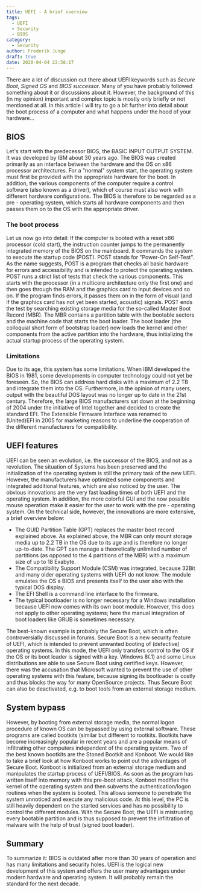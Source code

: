 ```yaml
---
title: UEFI - A brief overview
tags:
  - UEFI
  - Security
  - BIOS
category:
  - Security
author: Frederik Junge
draft: true
date: 2020-04-04 22:58:17
---
```


There are a lot of discussion out there about UEFI keywords such as _Secure Boot_, _Signed OS_ and _BIOS successor_. Many of you have probably followed something about it or discussions about it. However, the background of this (in my opinion) important and complex topic is mostly only briefly or not mentioned at all. In this article I will try to go a bit further into detail about the boot process of a computer and what happens under the hood of your hardware...

<!-- more -->
<!-- toc -->

## BIOS 
Let's start with the predecessor BIOS, the BASIC INPUT OUTPUT SYSTEM.  It was developed by IBM about 30 years ago. The BIOS was created primarily as an interface between the hardware and the OS on x86 processor architectures. For a "normal" system start, the operating system must first be provided with the appropriate hardware for the boot. In addition, the various components of the computer require a control software (also known as a driver), which of course must also work with different hardware configurations. The BIOS is therefore to be regarded as a pre - operating system, which starts all hardware components and then passes them on to the OS with the appropriate driver.

### The boot process
Let us now go into detail: If the computer is booted with a reset x86 processor (cold start), the instruction counter jumps to the permanently integrated memory of the BIOS on the mainboard. It commands the system to execute the startup code (POST). POST stands for "Power-On Self-Test". As the name suggests, POST is a program that checks all basic hardware for errors and accessibility and is intended to protect the operating system. POST runs a strict list of tests that check the various components. This starts with the processor (in a multicore architecture only the first one) and then goes through the RAM and the graphics card to input devices and so on. If the program finds errors, it passes them on in the form of visual (and if the graphics card has not yet been started, acoustic) signals. POST ends the test by searching existing storage media for the so-called Master Boot Record (MBR). The MBR contains a partition table with the bootable sectors and the machine code that starts the boot loader. The boot loader (the colloquial short form of bootstrap loader) now loads the kernel and other components from the active partition into the hardware, thus initializing the actual startup process of the operating system.

### Limitations
Due to its age, this system has some limitations. When IBM developed the BIOS in 1981, some developments in computer technology could not yet be foreseen. So, the BIOS can address hard disks with a maximum of 2.2 TB and integrate them into the OS. Furthermore, in the opinion of many users, output with the beautiful DOS layout was no longer up to date in the 21st century. Therefore, the large BIOS manufacturers sat down at the beginning of 2004 under the initiative of Intel together and decided to create the standard EFI. The Extensible Firmware Interface was renamed to (United)EFI in 2005 for marketing reasons to underline the cooperation of the different manufacturers for compatibility.

## UEFI features
UEFI can be seen an evolution, i.e. the successor of the BIOS, and not as a revolution. The situation of Systems has been preserved and the initialization of the operating system is still the primary task of the new UEFI. However, the manufacturers have optimized some components and integrated additional features, which are also noticed by the user. The obvious innovations are the very fast loading times of both UEFI and the operating system. In addition, the more colorful GUI and the now possible mouse operation make it easier for the user to work with the pre - operating system. On the technical side, however, the innovations are more extensive, a brief overview below: 
* The GUID Partition Table (GPT) replaces the master boot record explained above. As explained above, the MBR can only mount storage media up to 2.2 TB in the OS due to its age and is therefore no longer up-to-date. The GPT can manage a theoretically unlimited number of partitions (as opposed to the 4 partitions of the MBR) with a maximum size of up to 18 Exabyte.   
* The Compatibility Support Module (CSM) was integrated, because 32Bit and many older operating systems with UEFI do not know. The module emulates the OS a BIOS and presents itself to the user also with the typical DOS display.
* The EFI Shell is a command line interface to the firmware.
* The typical bootloader is no longer necessary for a Windows installation because UEFI now comes with its own boot module. However, this does not apply to other operating systems; here the manual integration of boot loaders like GRUB is sometimes necessary.

The best-known example is probably the Secure Boot, which is often controversially discussed in forums. Secure Boot is a new security feature of UEFI, which is intended to prevent unwanted booting of (defective) operating systems. In this mode, the UEFI only transfers control to the OS if the OS or its boot loader is signed with a key. Windows 8(.1) and some Linux distributions are able to use Secure Boot using certified keys. However, there was the accusation that Microsoft wanted to prevent the use of other operating systems with this feature, because signing its bootloader is costly and thus blocks the way for many OpenSource projects. Thus Secure Boot can also be deactivated, e.g. to boot tools from an external storage medium. 

## System bypass
However, by booting from external storage media, the normal logon procedure of known OS can be bypassed by using external software. These programs are called bootkits (similar but different to rootkits. Bootkits have become increasingly popular in recent years and are a popular means of infiltrating other computers independent of the operating system. Two of the best known bootkits are the Stoned Bootkit and Konboot. We would like to take a brief look at how Konboot works to point out the advantages of Secure Boot. Konboot is initialized from an external storage medium and manipulates the startup process of UEFI/BIOS. As soon as the program has written itself into memory with this pre-boot attack, Konboot modifies the kernel of the operating system and then subverts the authentication/logon routines when the system is booted. This allows someone to penetrate the system unnoticed and execute any malicious code. At this level, the PC is still heavily dependent on the started services and has no possibility to control the different modules. With the Secure Boot, the UEFI is mistrusting every bootable partition and is thus supposed to prevent the infiltration of malware with the help of trust (signed boot loader).

## Summary
To summarize it: BIOS is outdated after more than 30 years of operation and has many limitations and security holes. UEFI is the logical new development of this system and offers the user many advantages under modern hardware and operating system. It will probably remain the standard for the next decade.
